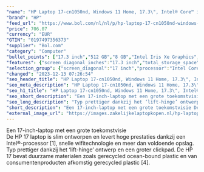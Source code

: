 ```yaml
---
"name": "HP Laptop 17-cn1050nd, Windows 11 Home, 17.3\", Intel® Core™ i5, 8GB RAM, 512GB SSD, FHD, Natuurlijk zilver"
"brand": "HP"
"feed_url": "https://www.bol.com/nl/nl/p/hp-laptop-17-cn1050nd-windows-11-home-17-3-intel-core-i5-8gb-ram-512gb-ssd-fhd-natuurlijk-zilver/9300000151425547"
"price": 706.07
"currency": "EUR"
"GTIN": "0197497356373"
"supplier": "Bol.com"
"category": "Computer"
"bullet_points": ["17.3 inch","512 GB","8 GB","Intel Iris Xe Graphics","Windows"]
"features": {"screen_diagonal_inches":"17.3 inch","total_storage_space":"512 GB","memory_size":"8 GB","graphics_card":"Intel Iris Xe Graphics","operating_system":"Windows"}
"selection_group": {"screen_diagonal":"17 inch","processor":"Intel Core i5","changed_price_past_3_days":false}
"changed": "2023-12-13 07:26:54"
"seo_header_title": "HP Laptop 17-cn1050nd, Windows 11 Home, 17.3\", Intel® Core™ i5, 8GB RAM, 512GB SSD, FHD, Natuurlijk zilver"
"seo_meta_description": "HP Laptop 17-cn1050nd, Windows 11 Home, 17.3\", Intel® Core™ i5, 8GB RAM, 512GB SSD, FHD, Natuurlijk zilver"
"seo_h1_title": "HP Laptop 17-cn1050nd, Windows 11 Home, 17.3\", Intel® Core™ i5, 8GB RAM, 512GB SSD, FHD, Natuurlijk zilver"
"seo_short_description": "Een 17-inch-laptop met een grote toekomstvisie <br />De HP 17 laptop is slim ontworpen en levert hoge prestaties dankzij een Intel®-processor [1], snelle wifitechnologie en meer dan voldoende opslag."
"seo_long_description": "Typ prettiger dankzij het ‘lift-hinge’ ontwerp en een groter clickpad. De HP 17 bevat duurzame materialen zoals gerecycled ocean-bound plastic en van consumentenproducten afkomstig gerecycled plastic [4]."
"short_description": "Een 17-inch-laptop met een grote toekomstvisie De HP 17 laptop is slim ontworpen en levert hoge prestaties dankzij een Intel®-processor [1], snelle wifitechnologie en meer dan voldoende opslag. Typ prettiger dankzij het ‘lift-hinge’ ontwerp en een groter clickpad. De HP 17 bevat duurzame materialen zoals gerecycled ocean-bound plastic en van consumentenproducten afkomstig gerecycled plastic [4]."
"external_image_url": "https://images.zakelijkelaptopkopen.nl/hp-laptop-17-cn1050nd-windows-11-home-17-3-intel-core-i5-8gb-ram-512gb-ssd-fhd-natuurlijk-zilver.webp"
---
```


Een 17-inch-laptop met een grote toekomstvisie <br />De HP 17 laptop is slim ontworpen en levert hoge prestaties dankzij een Intel®-processor [1], snelle wifitechnologie en meer dan voldoende opslag. Typ prettiger dankzij het ‘lift-hinge’ ontwerp en een groter clickpad. De HP 17 bevat duurzame materialen zoals gerecycled ocean-bound plastic en van consumentenproducten afkomstig gerecycled plastic [4].